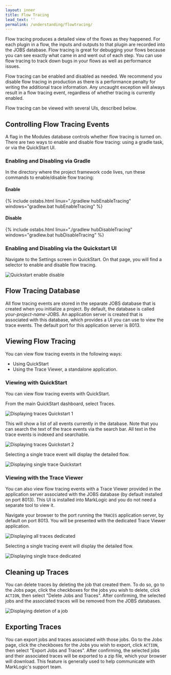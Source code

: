 ```yaml
---
layout: inner
title: Flow Tracing
lead_text: ''
permalink: /understanding/flowtracing/
---
```


<!--- DHFPROD-646 TODO since this is primarily a debugging thing, does it make more sense under Using the DHF than under Concepts? -->

Flow tracing produces a detailed view of the flows as they happened. For each plugin in a flow, the inputs and outputs to that plugin are recorded into the JOBS database. Flow tracing is great for debugging your flows because you can see exactly what came in and went out of each step. You can use flow tracing to track down bugs in your flows as well as performance issues.

Flow tracing can be enabled and disabled as needed. We recommend you disable flow tracing in production as there is a performance penalty for writing the additional trace information. Any uncaught exception will always result in a flow tracing event, regardless of whether tracing is currently enabled.

Flow tracing can be viewed with several UIs, described below.

## Controlling Flow Tracing Events
A flag in the Modules database controls whether flow tracing is turned on. There are two ways to enable and disable flow tracing: using a gradle task, or via the QuickStart UI.

### Enabling and Disabling via Gradle
In the directory where the project framework code lives, run these commands to enable/disable flow tracing:

#### Enable
{% include ostabs.html linux="./gradlew hubEnableTracing" windows="gradlew.bat hubEnableTracing" %}

#### Disable
{% include ostabs.html linux="./gradlew hubDisableTracing" windows="gradlew.bat hubDisableTracing" %}

### Enabling and Disabling via the Quickstart UI
Navigate to the Settings screen in QuickStart. On that page, you will find a selector to enable and disable flow tracing.

![Quickstart enable disable]({{site.baseurl}}/images/traces/FlowTracingEnableDisableViaQuickStart.png)

## Flow Tracing Database
All flow tracing events are stored in the separate JOBS database that is created when you initialize a project. By default, the database is called _your-project-name_-JOBS. An application server is created that is associated with this database, which provides a UI you can use to view the trace events. The default port for this application server is 8013.

## Viewing Flow Tracing
You can view flow tracing events in the following ways:
* Using QuickStart 
* Using the Trace Viewer, a standalone application.

### Viewing with QuickStart
You can view flow tracing events with QuickStart.

From the main QuickStart dashboard, select Traces.

![Displaying traces Quickstart 1]({{site.baseurl}}/images/traces/DisplayingTracingInQuickstartScreen1.png)

This will show a list of all events currently in the database. Note that you can search the text of the trace events via the search bar. All text in the trace events is indexed and searchable.

![Displaying traces Quickstart 2]({{site.baseurl}}/images/traces/DisplayingTracingInQuickstartScreen2.png)

Selecting a single trace event will display the detailed flow.

![Displaying single trace Quickstart]({{site.baseurl}}/images/traces/DisplayingSingleTraceInQuickstart.png)

### Viewing with the Trace Viewer
You can also view flow tracing events with a Trace Viewer provided in the application server associated with the JOBS database (by default installed on port 8013). This UI is installed into MarkLogic and you do not need a separate tool to view it.

Navigate your browser to the port running the `TRACES` application server, by default on port 8013. You will be presented with the dedicated Trace Viewer application.

![Displaying all traces dedicated]({{site.baseurl}}/images/traces/DisplayingTracingInDedicatedApp.png)

Selecting a single tracing event will display the detailed flow.

![Displaying single trace dedicated]({{site.baseurl}}/images/traces/DisplayingSingleTraceInDedicatedApp.png)

## Cleaning up Traces
You can delete traces by deleting the job that created them. To do so, go to the Jobs page, click the checkboxes for the jobs you wish to delete, click `ACTION`, then select "Delete Jobs and Traces". After confirming, the selected jobs and the associated traces will be removed from the JOBS databases.

![Displaying deletion of a job]({{site.baseurl}}/images/traces/DeleteJobs.png)

## Exporting Traces
You can export jobs and traces associated with those jobs. Go to the Jobs page, click the checkboxes for the Jobs you wish to export, click `ACTION`, then select "Export Jobs and Traces". After confirming, the selected jobs and their associated traces will be exported to a zip file, which your browser will download. This feature is generally used to help communicate with MarkLogic's support team. 
